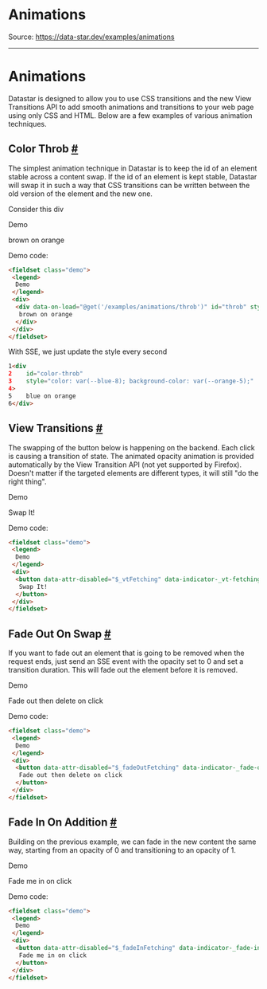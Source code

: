 # Animations

Source: https://data-star.dev/examples/animations

---

# Animations

Datastar is designed to allow you to use CSS transitions and the new View Transitions API to add smooth animations and transitions to your web page using only CSS and HTML. Below are a few examples of various animation techniques.

## Color Throb [#](#color-throb)

The simplest animation technique in Datastar is to keep the id of an element stable across a content swap. If the id of an element is kept stable, Datastar will swap it in such a way that CSS transitions can be written between the old version of the element and the new one.

Consider this div

Demo

brown on orange

Demo code:

```html
<fieldset class="demo">
 <legend>
  Demo
 </legend>
 <div>
  <div data-on-load="@get('/examples/animations/throb')" id="throb" style="color: var(--brown-8); background-color: var(--orange-5);">
   brown on orange
  </div>
 </div>
</fieldset>
```

With SSE, we just update the style every second

```html
1<div
2    id="color-throb"
3    style="color: var(--blue-8); background-color: var(--orange-5);"
4>
5    blue on orange
6</div>
```

## View Transitions [#](#view-transitions)

The swapping of the button below is happening on the backend. Each click is causing a transition of state. The animated opacity animation is provided automatically by the View Transition API (not yet supported by Firefox). Doesn't matter if the targeted elements are different types, it will still "do the right thing".

Demo

Swap It!

Demo code:

```html
<fieldset class="demo">
 <legend>
  Demo
 </legend>
 <div>
  <button data-attr-disabled="$_vtFetching" data-indicator-_vt-fetching="" data-on-click="@get('/examples/animations/view_transition')" data-signals='{"shouldRestore":false}' id="view-transition">
   Swap It!
  </button>
 </div>
</fieldset>
```

## Fade Out On Swap [#](#fade-out-on-swap)

If you want to fade out an element that is going to be removed when the request ends, just send an SSE event with the opacity set to 0 and set a transition duration. This will fade out the element before it is removed.

Demo

Fade out then delete on click

Demo code:

```html
<fieldset class="demo">
 <legend>
  Demo
 </legend>
 <div>
  <button data-attr-disabled="$_fadeOutFetching" data-indicator-_fade-out-fetching="" data-on-click="@delete('/examples/animations')" id="fade-out-swap">
   Fade out then delete on click
  </button>
 </div>
</fieldset>
```

## Fade In On Addition [#](#fade-in-on-addition)

Building on the previous example, we can fade in the new content the same way, starting from an opacity of 0 and transitioning to an opacity of 1.

Demo

Fade me in on click

Demo code:

```html
<fieldset class="demo">
 <legend>
  Demo
 </legend>
 <div>
  <button data-attr-disabled="$_fadeInFetching" data-indicator-_fade-in-fetching="" data-on-click="@get('/examples/animations/fade_me_in')" id="fade-me-in" style="transition: opacity 1s ease-out">
   Fade me in on click
  </button>
 </div>
</fieldset>
```